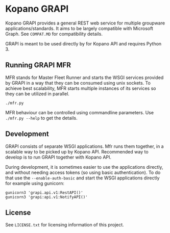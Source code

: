 # Kopano GRAPI

Kopano GRAPI provides a general REST web service for multiple groupware
applications/standards. It aims to be largely compatible with Microsoft Graph.
See `COMPAT.MD` for compatibility details.

GRAPI is meant to be used directly by for Kopano API and requires Python 3.

## Running GRAPI MFR

MFR stands for Master Fleet Runner and starts the WSGI services provided by
GRAPI in a way that they can be consumed using unix sockets. To achieve best
scalability, MFR starts multiple instances of its services so they can be
utilized in parallel.

```
./mfr.py
```

MFR behaviour can be controlled using commandline parameters. Use
`./mfr.py --help` to get the details.

## Development

GRAPI consists of separate WSGI applications. Mfr runs them together, in a
scalable way to be picked up by Kopano API. Recommended way to develop is to
run GRAPI together with Kopano API.

During development, it is sometimes easier to use the applications directly,
and without needing access tokens (so using basic authentication). To do that
use the `--enable-auth-basic` and start the WSGI applications directly for
example using gunicorn:

```
gunicorn3 'grapi.api.v1:RestAPI()'
gunicorn3 'grapi:api.v1:NotifyAPI()'
```

## License

See `LICENSE.txt` for licensing information of this project.
